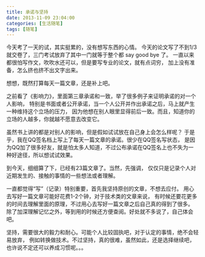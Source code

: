 ```yaml
---
title: 承诺与坚持
date: 2013-11-09 23:04:00
categories: [生活随笔]
tags: [随笔]
---
```


今天考了一天的试，其实挺累的，没有想写东西的心情。
今天的论文写了不到1/3就交卷了，三门考试放弃了其中一门就等于整个都 say good bye 了。
一直以来都很怕写作文，吹吹水还可以，但是要写专业的论文，就有点词穷，
加上没有准备，怎么挤也挤不出文字出来。

想想，既然打算每天一篇文章，还是补上吧。

之前看了《影响力》，里面第三章承诺和一致，举了很多例子来证明承诺的对一个人影响，
特别是书面或者公开承诺，当一个人公开并作出承诺之后，马上就产生一种维持这个立场的压力，
因为他想在别人眼里显得前后一致。而且，知道你的立场的人越多，你就越不愿意去改变它。

虽然书上讲的都是对别人的影响，但是假如试试放在自己身上会怎么样呢？
于是乎，我在QQ签名档上写上了每天一篇文章的承诺。很少在QQ签名写状态，
是因为QQ加了很多好友，就是怕太多人知道，不过公布承诺在QQ签名上也不失为一种好途径，所以想试试效果。

到今天，细细算了下，已经有23篇文章了。当然，先强调，
仅仅只是记录个人对近期发生的、接触的事情的一些想法或者理解。

一直都觉得“写”（记录）特别重要，首先我坚持原创的文章，不想去应付。
用心去写好一篇文章可能好花费1-2个钟，对于技术类的文章来说，
有时候还要花更多的时间去理解里面的原理，不过用心去写好一篇文章之后自己真的得到了很多。
除了加深理解记忆之外，等到用的时候还方便查阅。好处就不多说了，自己体会吧。

坚持，需要很大的毅力和耐心。可能个人比较固执吧，对于认定的事情，绝不会轻易放弃，
例如转换做技术。不过坚持，真的很难，虽然如此，还是选择继续吧，也许说不定还可以养成习惯呢。。。